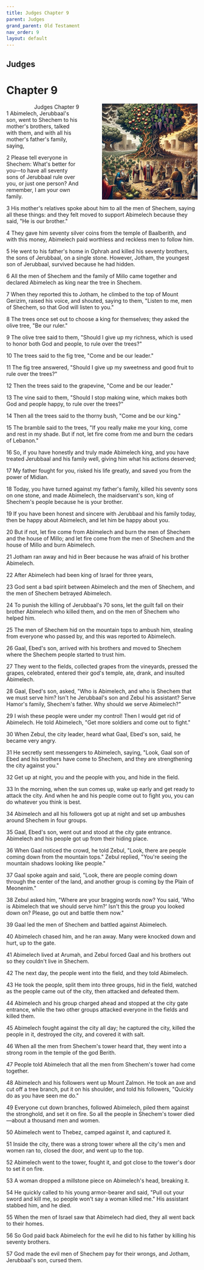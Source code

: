 ```yaml
---
title: Judges Chapter 9
parent: Judges
grand_parent: Old Testament
nav_order: 9
layout: default
---
```


## Judges

# Chapter 9

<div style="clear: both; text-align: right;">
    <div style="max-width: 50%; height: auto; float: right; margin: 0 0 10px 10px; padding-left: 10%;">
        <img src="/assets/Image/Judges/500/9.jpg" alt="Judges Chapter 9" class="chapter-image">
    </div>
    <figcaption style="font-size: 14px; text-align: right;">Judges Chapter 9</figcaption>
</div>
1 Abimelech, Jerubbaal's son, went to Shechem to his mother's brothers, talked with them, and with all his mother's father's family, saying,

2 Please tell everyone in Shechem: What's better for you—to have all seventy sons of Jerubbaal rule over you, or just one person? And remember, I am your own family.

3 His mother's relatives spoke about him to all the men of Shechem, saying all these things: and they felt moved to support Abimelech because they said, "He is our brother."

4 They gave him seventy silver coins from the temple of Baalberith, and with this money, Abimelech paid worthless and reckless men to follow him.

5 He went to his father's home in Ophrah and killed his seventy brothers, the sons of Jerubbaal, on a single stone. However, Jotham, the youngest son of Jerubbaal, survived because he had hidden.

6 All the men of Shechem and the family of Millo came together and declared Abimelech as king near the tree in Shechem.

7 When they reported this to Jotham, he climbed to the top of Mount Gerizim, raised his voice, and shouted, saying to them, "Listen to me, men of Shechem, so that God will listen to you."

8 The trees once set out to choose a king for themselves; they asked the olive tree, "Be our ruler."

9 The olive tree said to them, "Should I give up my richness, which is used to honor both God and people, to rule over the trees?"

10 The trees said to the fig tree, "Come and be our leader."

11 The fig tree answered, "Should I give up my sweetness and good fruit to rule over the trees?"

12 Then the trees said to the grapevine, "Come and be our leader."

13 The vine said to them, "Should I stop making wine, which makes both God and people happy, to rule over the trees?"

14 Then all the trees said to the thorny bush, "Come and be our king."

15 The bramble said to the trees, "If you really make me your king, come and rest in my shade. But if not, let fire come from me and burn the cedars of Lebanon."

16 So, if you have honestly and truly made Abimelech king, and you have treated Jerubbaal and his family well, giving him what his actions deserved;

17 My father fought for you, risked his life greatly, and saved you from the power of Midian.

18 Today, you have turned against my father's family, killed his seventy sons on one stone, and made Abimelech, the maidservant's son, king of Shechem's people because he is your brother.

19 If you have been honest and sincere with Jerubbaal and his family today, then be happy about Abimelech, and let him be happy about you.

20 But if not, let fire come from Abimelech and burn the men of Shechem and the house of Millo; and let fire come from the men of Shechem and the house of Millo and burn Abimelech.

21 Jotham ran away and hid in Beer because he was afraid of his brother Abimelech.

22 After Abimelech had been king of Israel for three years,

23 God sent a bad spirit between Abimelech and the men of Shechem, and the men of Shechem betrayed Abimelech.

24 To punish the killing of Jerubbaal's 70 sons, let the guilt fall on their brother Abimelech who killed them, and on the men of Shechem who helped him.

25 The men of Shechem hid on the mountain tops to ambush him, stealing from everyone who passed by, and this was reported to Abimelech.

26 Gaal, Ebed's son, arrived with his brothers and moved to Shechem where the Shechem people started to trust him.

27 They went to the fields, collected grapes from the vineyards, pressed the grapes, celebrated, entered their god's temple, ate, drank, and insulted Abimelech.

28 Gaal, Ebed's son, asked, "Who is Abimelech, and who is Shechem that we must serve him? Isn't he Jerubbaal's son and Zebul his assistant? Serve Hamor's family, Shechem's father. Why should we serve Abimelech?"

29 I wish these people were under my control! Then I would get rid of Abimelech. He told Abimelech, "Get more soldiers and come out to fight."

30 When Zebul, the city leader, heard what Gaal, Ebed's son, said, he became very angry.

31 He secretly sent messengers to Abimelech, saying, "Look, Gaal son of Ebed and his brothers have come to Shechem, and they are strengthening the city against you."

32 Get up at night, you and the people with you, and hide in the field.

33 In the morning, when the sun comes up, wake up early and get ready to attack the city. And when he and his people come out to fight you, you can do whatever you think is best.

34 Abimelech and all his followers got up at night and set up ambushes around Shechem in four groups.

35 Gaal, Ebed's son, went out and stood at the city gate entrance. Abimelech and his people got up from their hiding place.

36 When Gaal noticed the crowd, he told Zebul, "Look, there are people coming down from the mountain tops." Zebul replied, "You're seeing the mountain shadows looking like people."

37 Gaal spoke again and said, "Look, there are people coming down through the center of the land, and another group is coming by the Plain of Meonenim."

38 Zebul asked him, "Where are your bragging words now? You said, 'Who is Abimelech that we should serve him?' Isn't this the group you looked down on? Please, go out and battle them now."

39 Gaal led the men of Shechem and battled against Abimelech.

40 Abimelech chased him, and he ran away. Many were knocked down and hurt, up to the gate.

41 Abimelech lived at Arumah, and Zebul forced Gaal and his brothers out so they couldn't live in Shechem.

42 The next day, the people went into the field, and they told Abimelech.

43 He took the people, split them into three groups, hid in the field, watched as the people came out of the city, then attacked and defeated them.

44 Abimelech and his group charged ahead and stopped at the city gate entrance, while the two other groups attacked everyone in the fields and killed them.

45 Abimelech fought against the city all day; he captured the city, killed the people in it, destroyed the city, and covered it with salt.

46 When all the men from Shechem's tower heard that, they went into a strong room in the temple of the god Berith.

47 People told Abimelech that all the men from Shechem's tower had come together.

48 Abimelech and his followers went up Mount Zalmon. He took an axe and cut off a tree branch, put it on his shoulder, and told his followers, "Quickly do as you have seen me do."

49 Everyone cut down branches, followed Abimelech, piled them against the stronghold, and set it on fire. So all the people in Shechem's tower died—about a thousand men and women.

50 Abimelech went to Thebez, camped against it, and captured it.

51 Inside the city, there was a strong tower where all the city's men and women ran to, closed the door, and went up to the top.

52 Abimelech went to the tower, fought it, and got close to the tower's door to set it on fire.

53 A woman dropped a millstone piece on Abimelech's head, breaking it.

54 He quickly called to his young armor-bearer and said, "Pull out your sword and kill me, so people won't say a woman killed me." His assistant stabbed him, and he died.

55 When the men of Israel saw that Abimelech had died, they all went back to their homes.

56 So God paid back Abimelech for the evil he did to his father by killing his seventy brothers.

57 God made the evil men of Shechem pay for their wrongs, and Jotham, Jerubbaal's son, cursed them.


